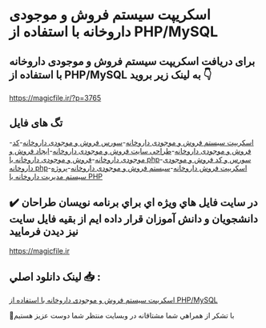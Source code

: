# اسکریپت سیستم فروش و موجودی داروخانه با استفاده از PHP/MySQL

## برای دریافت اسکریپت سیستم فروش و موجودی داروخانه با استفاده از PHP/MySQL به لینک زیر بروید 👇

https://magicfile.ir/?p=3765

## تگ های فایل

-[اسکریپت سیستم فروش و موجودی داروخانه](https://magicfile.ir/product/%d8%b3%db%8c%d8%b3%d8%aa%d9%85-%d9%81%d8%b1%d9%88%d8%b4-%d9%85%d9%88%d8%ac%d9%88%d8%af%db%8c-%d8%af%d8%a7%d8%b1%d9%88%d8%ae%d8%a7%d9%86%d9%87-php-mysql/)-[سورس فروش و موجودی داروخانه](https://magicfile.ir/product/%d8%b3%db%8c%d8%b3%d8%aa%d9%85-%d9%81%d8%b1%d9%88%d8%b4-%d9%85%d9%88%d8%ac%d9%88%d8%af%db%8c-%d8%af%d8%a7%d8%b1%d9%88%d8%ae%d8%a7%d9%86%d9%87-php-mysql/)-[کد فروش و موجودی داروخانه](https://magicfile.ir/product/%d8%b3%db%8c%d8%b3%d8%aa%d9%85-%d9%81%d8%b1%d9%88%d8%b4-%d9%85%d9%88%d8%ac%d9%88%d8%af%db%8c-%d8%af%d8%a7%d8%b1%d9%88%d8%ae%d8%a7%d9%86%d9%87-php-mysql/)-[طراحی سایت فروش و موجودی داروخانه](https://magicfile.ir/product/%d8%b3%db%8c%d8%b3%d8%aa%d9%85-%d9%81%d8%b1%d9%88%d8%b4-%d9%85%d9%88%d8%ac%d9%88%d8%af%db%8c-%d8%af%d8%a7%d8%b1%d9%88%d8%ae%d8%a7%d9%86%d9%87-php-mysql/)-[ایجاد فروش و موجودی داروخانه](https://magicfile.ir/product/%d8%b3%db%8c%d8%b3%d8%aa%d9%85-%d9%81%d8%b1%d9%88%d8%b4-%d9%85%d9%88%d8%ac%d9%88%d8%af%db%8c-%d8%af%d8%a7%d8%b1%d9%88%d8%ae%d8%a7%d9%86%d9%87-php-mysql/)-[فروش و موجودی داروخانه با php](https://magicfile.ir/product/%d8%b3%db%8c%d8%b3%d8%aa%d9%85-%d9%81%d8%b1%d9%88%d8%b4-%d9%85%d9%88%d8%ac%d9%88%d8%af%db%8c-%d8%af%d8%a7%d8%b1%d9%88%d8%ae%d8%a7%d9%86%d9%87-php-mysql/)-[سورس و کد فروش و موجودی داروخانه php](https://magicfile.ir/product/%d8%b3%db%8c%d8%b3%d8%aa%d9%85-%d9%81%d8%b1%d9%88%d8%b4-%d9%85%d9%88%d8%ac%d9%88%d8%af%db%8c-%d8%af%d8%a7%d8%b1%d9%88%d8%ae%d8%a7%d9%86%d9%87-php-mysql/)-[اسکریپت فروش داروخانه](https://magicfile.ir/product/%d8%b3%db%8c%d8%b3%d8%aa%d9%85-%d9%81%d8%b1%d9%88%d8%b4-%d9%85%d9%88%d8%ac%d9%88%d8%af%db%8c-%d8%af%d8%a7%d8%b1%d9%88%d8%ae%d8%a7%d9%86%d9%87-php-mysql/)-[سیستم فروش و موجودی داروخانه](https://magicfile.ir/product/%d8%b3%db%8c%d8%b3%d8%aa%d9%85-%d9%81%d8%b1%d9%88%d8%b4-%d9%85%d9%88%d8%ac%d9%88%d8%af%db%8c-%d8%af%d8%a7%d8%b1%d9%88%d8%ae%d8%a7%d9%86%d9%87-php-mysql/)-[پروژه سیستم مدیریت داروخانه با PHP](https://magicfile.ir/product/%d8%b3%db%8c%d8%b3%d8%aa%d9%85-%d9%81%d8%b1%d9%88%d8%b4-%d9%85%d9%88%d8%ac%d9%88%d8%af%db%8c-%d8%af%d8%a7%d8%b1%d9%88%d8%ae%d8%a7%d9%86%d9%87-php-mysql/)

## ✔️ در سايت فايل هاي ويژه اي براي برنامه نويسان طراحان دانشجويان و دانش آموزان قرار داده ايم از بقيه فايل سايت نيز ديدن فرماييد

https://magicfile.ir


## لينک دانلود اصلي 📥 :

[اسکریپت سیستم فروش و موجودی داروخانه با استفاده از PHP/MySQL](https://magicfile.ir/product/%d8%b3%db%8c%d8%b3%d8%aa%d9%85-%d9%81%d8%b1%d9%88%d8%b4-%d9%85%d9%88%d8%ac%d9%88%d8%af%db%8c-%d8%af%d8%a7%d8%b1%d9%88%d8%ae%d8%a7%d9%86%d9%87-php-mysql/) 


🙏با تشکر از همراهي شما مشتاقانه در وبسایت منتظر شما دوست عزیز هستیم

